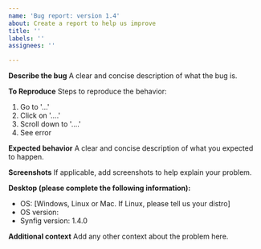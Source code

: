 ```yaml
---
name: 'Bug report: version 1.4'
about: Create a report to help us improve
title: ''
labels: ''
assignees: ''

---
```


**Describe the bug**
A clear and concise description of what the bug is.

**To Reproduce**
Steps to reproduce the behavior:
1. Go to '...'
2. Click on '....'
3. Scroll down to '....'
4. See error

**Expected behavior**
A clear and concise description of what you expected to happen.

**Screenshots**
If applicable, add screenshots to help explain your problem.

**Desktop (please complete the following information):**
 - OS: [Windows, Linux or Mac. If Linux, please tell us your distro]
 - OS version:
 - Synfig version: 1.4.0

**Additional context**
Add any other context about the problem here.
